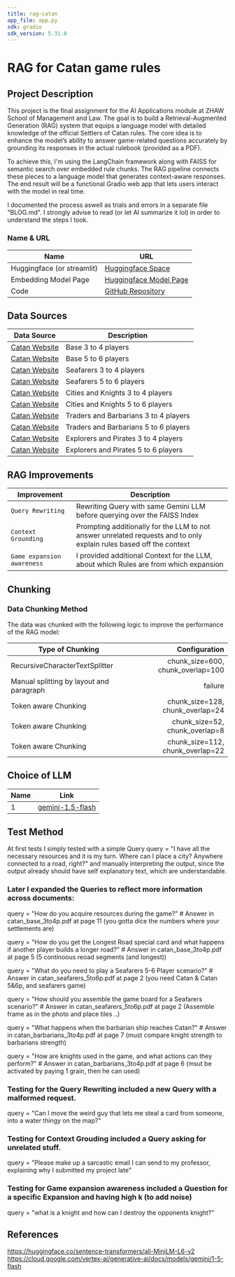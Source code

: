 ```yaml
---
title: rag-catan
app_file: app.py
sdk: gradio
sdk_version: 5.31.0
---
```

# RAG for Catan game rules

## Project Description

This project is the final assignment for the AI Applications module at ZHAW School of Management and Law. The goal is to build a Retrieval-Augmented Generation (RAG) system that equips a language model with detailed knowledge of the official Settlers of Catan rules. The core idea is to enhance the model’s ability to answer game-related questions accurately by grounding its responses in the actual rulebook (provided as a PDF).

To achieve this, I'm using the LangChain framework along with FAISS for semantic search over embedded rule chunks. The RAG pipeline connects these pieces to a language model that generates context-aware responses. The end result will be a functional Gradio web app that lets users interact with the model in real time.

I documented the process aswell as trials and errors in a separate file "BLOG.md". I strongly advise to read (or let AI summarize it lol) in order to understand the steps I took.

### Name & URL

| Name                       | URL                                                                                     |
| -------------------------- | --------------------------------------------------------------------------------------- |
| Huggingface (or streamlit) | [Huggingface Space]()                                                                   |
| Embedding Model Page       | [Huggingface Model Page](https://huggingface.co/sentence-transformers/all-MiniLM-L6-v2) |
| Code                       | [GitHub Repository](https://github.com/Crebos/rag-catan)                                |

## Data Sources

| Data Source                                                                                                            | Description                           |
| ---------------------------------------------------------------------------------------------------------------------- | ------------------------------------- |
| [Catan Website](https://www.catan.com/sites/default/files/2021-06/catan_base_rules_2020_200707.pdf)                    | Base 3 to 4 players                   |
| [Catan Website](https://www.catan.com/sites/default/files/2024-03/Catan%20Game%205-6%20Rules%202022%20240313.pdf)      | Base 5 to 6 players                   |
| [Catan Website](https://www.catan.com/sites/default/files/2021-06/catan-seafarers_2021_rule_book_201201.pdf)           | Seafarers 3 to 4 players              |
| [Catan Website](https://www.catan.com/sites/default/files/2024-03/Catan%20Seafarers%205-6%202023%20Rules%20220313.pdf) | Seafarers 5 to 6 players              |
| [Catan Website](https://www.catan.com/sites/default/files/2021-06/catan_c_k_2020_rule_book_200708.pdf)                 | Cities and Knights 3 to 4 players     |
| [Catan Website](https://www.catan.com/sites/default/files/2024-03/Catan%20C%26K%205-6%202023%20Rules%20240313.pdf)     | Cities and Knights 5 to 6 players     |
| [Catan Website](https://www.catan.com/sites/default/files/2021-06/catan-t_b_2020_rule_book_200820.pdf)                 | Traders and Barbarians 3 to 4 players |
| [Catan Website](https://www.catan.com/sites/default/files/2024-03/Catan%20T%26B%205-6%202020%20Rules%20240313.pdf)     | Traders and Barbarians 5 to 6 players |
| [Catan Website](https://www.catan.com/sites/default/files/2021-06/catan_e_p_2020_merged_200707.pdf)                    | Explorers and Pirates 3 to 4 players  |
| [Catan Website](https://www.catan.com/sites/default/files/2024-03/Catan%20E%26P%205-6%202022%20Rules%20240313.pdf)     | Explorers and Pirates 5 to 6 players  |

## RAG Improvements

| Improvement                | Description                                                                                                         |
| -------------------------- | ------------------------------------------------------------------------------------------------------------------- |
| `Query Rewriting`          | Rewriting Query with same Gemini LLM before querying over the FAISS Index                                           |
| `Context Grounding`        | Prompting additionally for the LLM to not answer unrelated requests and to only explain rules based off the context |
| `Game expansion awareness` | I provided additional Context for the LLM, about which Rules are from which expansion                               |

## Chunking

### Data Chunking Method

The data was chunked with the following logic to improve the performance of the RAG model:

| Type of Chunking                         |                     Configuration |
| ---------------------------------------- | --------------------------------: |
| RecursiveCharacterTextSplitter           | chunk_size=600, chunk_overlap=100 |
| Manual splitting by layout and paragraph |                           failure |
| Token aware Chunking                     |  chunk_size=128, chunk_overlap=24 |
| Token aware Chunking                     |    chunk_size=52, chunk_overlap=8 |
| Token aware Chunking                     |  chunk_size=112, chunk_overlap=22 |

## Choice of LLM

| Name | Link                                                                                              |
| ---- | ------------------------------------------------------------------------------------------------- |
| 1    | [gemini-1.5-flash](https://cloud.google.com/vertex-ai/generative-ai/docs/models/gemini/1-5-flash) |

## Test Method

At first tests I simply tested with a simple Query
query = "I have all the necessary resources and it is my turn. Where can I place a city? Anywhere connected to a road, right?"
and manually interpreting the output, since the output already should have self explanatory text, which are understandable.

### Later I expanded the Queries to reflect more information across documents:

query = "How do you acquire resources during the game?" # Answer in catan_base_3to4p.pdf at page 11 (you gotta dice the numbers where your settlements are)

query = "How do you get the Longest Road special card and what happens if another player builds a longer road?" # Answer in catan_base_3to4p.pdf at page 5 (5 continoous reoad segments (and longest))

query = "What do you need to play a Seafarers 5-6 Player scenario?" # Answer in catan_seafarers_5to6p.pdf at page 2 (you need Catan & Catan 5&6p, and seafarers game)

query = "How should you assemble the game board for a Seafarers scenario?" # Answer in catan_seafarers_5to6p.pdf at page 2 (Assemble frame as in the photo and place tiles ..)

query = "What happens when the barbarian ship reaches Catan?" # Answer in catan_barbarians_3to4p.pdf at page 7 (must compare knight strength to barbarians strength)

query = "How are knights used in the game, and what actions can they perform?" # Answer in catan_barbarians_3to4p.pdf at page 6 (msut be activated by paying 1 grain, then he can used)

### Testing for the Query Rewriting included a new Query with a malformed request.

query = "Can I move the weird guy that lets me steal a card from someone, into a water thingy on the map?"

### Testing for Context Grouding included a Query asking for unrelated stuff.

query = "Please make up a sarcastic email I can send to my professor, explaining why I submitted my project late"

### Testing for Game expansion awareness included a Question for a specific Expansion and having high k (to add noise)

query = "what is a knight and how can I destroy the opponents knight?"

## References

https://huggingface.co/sentence-transformers/all-MiniLM-L6-v2
https://cloud.google.com/vertex-ai/generative-ai/docs/models/gemini/1-5-flash
